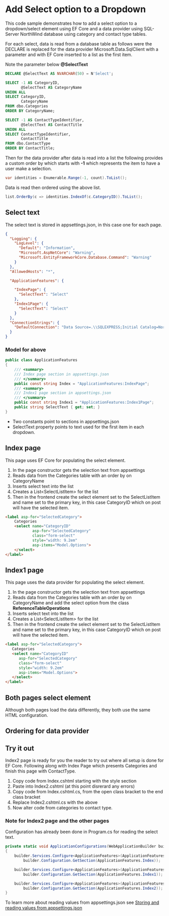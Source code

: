 ﻿# Add Select option to a Dropdown


This code sample demonstrates how to add a select option to a dropdown/select element using EF Core and a data provider using SQL-Server NorthWind database using category and contact type tables.

For each select, data is read from a database table as follows were the DECLARE is replaced for the data provider Microsoft.Data.SqlClient with a parameter and with EF Core inserted to a list as the first item.

Note the parameter below **@SelectText**

```sql
DECLARE @SelectText AS NVARCHAR(50) = N'Select';

SELECT -1 AS CategoryID,
       @SelectText AS CategoryName
UNION ALL
SELECT CategoryID,
       CategoryName
FROM dbo.Categories
ORDER BY CategoryName;

SELECT -1 AS ContactTypeIdentifier,
       @SelectText AS ContactTitle
UNION ALL
SELECT ContactTypeIdentifier,
       ContactTitle
FROM dbo.ContactType
ORDER BY ContactTitle;
```

Then for the data provider after data is read into a list the following provides a custom order by which starts with **-1** which represents the item to have a user make a selection.

```csharp
var identities = Enumerable.Range(-1, count).ToList();
```

Data is read then ordered using the above list.

```csharp
list.OrderBy(c => identities.IndexOf(c.CategoryID)).ToList();
```



## Select text

The select text is stored in appsettings.json, in this case one for each page.

```json
{
  "Logging": {
    "LogLevel": {
      "Default": "Information",
      "Microsoft.AspNetCore": "Warning",
      "Microsoft.EntityFrameworkCore.Database.Command": "Warning"
    }
  },
  "AllowedHosts": "*",

  "ApplicationFeatures": {

    "IndexPage": {
      "SelectText": "Select"
    },
    "Index1Page": {
      "SelectText": "Select"
    }
  },
  "ConnectionStrings": {
    "DefaultConnection": "Data Source=.\\SQLEXPRESS;Initial Catalog=Northwind2020;Integrated Security=True;Encrypt=False"
  }
}
```

### Model for above

```csharp
public class ApplicationFeatures
{
    /// <summary>
    /// Index page section in appsettings.json
    /// </summary>
    public const string Index = "ApplicationFeatures:IndexPage";
    /// <summary>
    /// Index1 page section in appsettings.json
    /// </summary>
    public const string Index1 = "ApplicationFeatures:Index1Page";
    public string SelectText { get; set; }
}
```

- Two constants point to sections in appsettings.json
- SelectText property points to text used for the first item in each dropdown.

## Index page

This page uses EF Core for populating the select element.

1. In the page constructor gets the selection text from appsettings
1. Reads data from the Categories table with an order by on CategoryName
1. Inserts select text into the list
1. Creates a List&lt;SelectListItem> for the list
1. Then in the frontend create the select element set to the SelectListItem and name set to the primary key, in this case CategoryID which on post will have the selected item.

```html
<label asp-for="SelectedCategory">
    Categories
    <select name="CategoryID"
            asp-for="SelectedCategory"
            class="form-select"
            style="width: 9.2em"
            asp-items="Model.Options">
    </select>
</label>
```

## Index1 page


This page uses the data provider for populating the select element.

1. In the page constructor gets the selection text from appsettings
1. Reads data from the Categories table with an order by on CategoryName and add the select option from the class **ReferenceTableOperations**
1. Inserts select text into the list
1. Creates a List&lt;SelectListItem> for the list
1. Then in the frontend create the select element set to the SelectListItem and name set to the primary key, in this case CategoryID which on post will have the selected item.

```html
<label asp-for="SelectedCategory">
   Categories
   <select name="CategoryID"
      asp-for="SelectedCategory"
      class="form-select"
      style="width: 9.2em"
      asp-items="Model.Options">
   </select>
</label>
```

## Both pages select element

Although both pages load the data differently, they both use the same HTML configuration.

## Ordering for data provider



## Try it out

Index2 page is ready for you the reader to try out where all setup is done for EF Core. Following along with Index Page which presents Categories and finish this page with ContactType.

1. Copy code from Index.cshtml starting with the style section
1. Paste into Index2.cshtml (at this point disrerard any errors)
1. Copy code from Index.cshtml.cs, from the open class bracket to the end class bracket
1. Replace Index2.cshtml.cs with the above
1. Now alter code from categories to contact type.

### Note for Index2 page and the other pages

Configuration has already been done in Program.cs for reading the select text.

```csharp
private static void ApplicationConfigurations(WebApplicationBuilder builder)
{
    builder.Services.Configure<ApplicationFeatures>(ApplicationFeatures.Index,
        builder.Configuration.GetSection(ApplicationFeatures.Index));

    builder.Services.Configure<ApplicationFeatures>(ApplicationFeatures.Index1,
        builder.Configuration.GetSection(ApplicationFeatures.Index1));

    builder.Services.Configure<ApplicationFeatures>(ApplicationFeatures.Index2,
        builder.Configuration.GetSection(ApplicationFeatures.Index2));
}
```

To learn more about reading values from appsettings.json see [Storing and reading values from appsettings.json](https://dev.to/karenpayneoregon/storing-and-reading-values-from-appsettingsjson-io)

